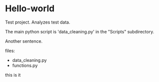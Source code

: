 # Hello-world

Test project. Analyzes test data.

The main python script is 'data_cleaning.py' in the "Scripts" subdirectory.

Another sentence.

files:
- data_cleaning.py
- functions.py

this is it